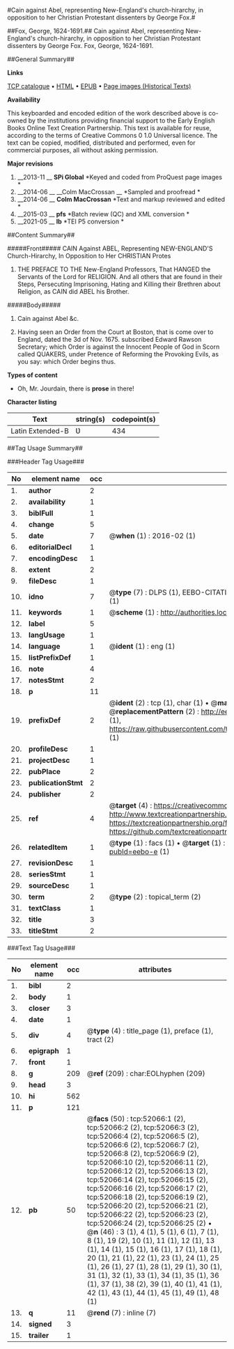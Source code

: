 #Cain against Abel, representing New-England's church-hirarchy, in opposition to her Christian Protestant dissenters by George Fox.#

##Fox, George, 1624-1691.##
Cain against Abel, representing New-England's church-hirarchy, in opposition to her Christian Protestant dissenters by George Fox.
Fox, George, 1624-1691.

##General Summary##

**Links**

[TCP catalogue](http://www.ota.ox.ac.uk/tcp/)  • 
[HTML](http://tei.it.ox.ac.uk/tcp/Texts-HTML/free/A40/A40126.html)  • 
[EPUB](http://tei.it.ox.ac.uk/tcp/Texts-EPUB/free/A40/A40126.epub) • 
[Page images (Historical Texts)](https://historicaltexts.jisc.ac.uk/eebo-11994441e)

**Availability**

This keyboarded and encoded edition of the work described above is co-owned by the
    institutions providing financial support to the Early English Books Online Text Creation
    Partnership. This text is available for reuse, according to the terms of  Creative Commons 0 1.0 Universal
    licence. The text can be copied, modified, distributed and performed, even for commercial
    purposes, all without asking permission.

**Major revisions**

1. __2013-11 __ __SPi Global__ *Keyed and coded from ProQuest page images *
1. __2014-06 __ __Colm MacCrossan __ *Sampled and proofread *
1. __2014-06 __ __Colm MacCrossan__ *Text and markup reviewed and edited *
1. __2015-03 __ __pfs__ *Batch review (QC) and XML conversion *
1. __2021-05 __ __lb__ *TEI P5 conversion *

##Content Summary##

#####Front#####
CAIN Against ABEL, Representing NEW-ENGLAND'S Church-Hirarchy, In Opposition to Her CHRISTIAN Protes
1. THE PREFACE TO THE New-England Professors, That HANGED the Servants of the Lord for RELIGION. And all others that are found in their Steps, Persecuting Imprisoning, Hating and Killing their Brethren about Religion, as CAIN did ABEL his Brother.

#####Body#####

1. Cain against Abel &c.

1. Having seen an Order from the Court at Boston, that is come over to England, dated the 3d of Nov. 1675. subscribed Edward Rawson Secretary; which Order is against the Innocent People of God in Scorn called QUAKERS, under Pretence of Reforming the Provoking Evils, as you say: which Order begins thus.

**Types of content**

  * Oh, Mr. Jourdain, there is **prose** in there!

**Character listing**


|Text|string(s)|codepoint(s)|
|---|---|---|
|Latin Extended-B|Ʋ|434|

##Tag Usage Summary##

###Header Tag Usage###

|No|element name|occ|attributes|
|---|---|---|---|
|1.|__author__|2||
|2.|__availability__|1||
|3.|__biblFull__|1||
|4.|__change__|5||
|5.|__date__|7| @__when__ (1) : 2016-02 (1)|
|6.|__editorialDecl__|1||
|7.|__encodingDesc__|1||
|8.|__extent__|2||
|9.|__fileDesc__|1||
|10.|__idno__|7| @__type__ (7) : DLPS (1), EEBO-CITATION (1), VID (1), EEBO-PROQUEST (1), STC (2), OCLC (1)|
|11.|__keywords__|1| @__scheme__ (1) : http://authorities.loc.gov/ (1)|
|12.|__label__|5||
|13.|__langUsage__|1||
|14.|__language__|1| @__ident__ (1) : eng (1)|
|15.|__listPrefixDef__|1||
|16.|__note__|4||
|17.|__notesStmt__|2||
|18.|__p__|11||
|19.|__prefixDef__|2| @__ident__ (2) : tcp (1), char (1)  •  @__matchPattern__ (2) : ([0-9\-]+):([0-9IVX]+) (1), (.+) (1)  •  @__replacementPattern__ (2) : http://eebo.chadwyck.com/downloadtiff?vid=$1&page=$2 (1), https://raw.githubusercontent.com/textcreationpartnership/Texts/master/tcpchars.xml#$1 (1)|
|20.|__profileDesc__|1||
|21.|__projectDesc__|1||
|22.|__pubPlace__|2||
|23.|__publicationStmt__|2||
|24.|__publisher__|2||
|25.|__ref__|4| @__target__ (4) : https://creativecommons.org/publicdomain/zero/1.0/ (1), http://www.textcreationpartnership.org/docs/. (1), https://textcreationpartnership.org/faq/#faq05 (1), https://github.com/textcreationpartnership (1)|
|26.|__relatedItem__|1| @__type__ (1) : facs (1)  •  @__target__ (1) : https://data.historicaltexts.jisc.ac.uk/view?pubId=eebo-e (1)|
|27.|__revisionDesc__|1||
|28.|__seriesStmt__|1||
|29.|__sourceDesc__|1||
|30.|__term__|2| @__type__ (2) : topical_term (2)|
|31.|__textClass__|1||
|32.|__title__|3||
|33.|__titleStmt__|2||


###Text Tag Usage###

|No|element name|occ|attributes|
|---|---|---|---|
|1.|__bibl__|2||
|2.|__body__|1||
|3.|__closer__|3||
|4.|__date__|1||
|5.|__div__|4| @__type__ (4) : title_page (1), preface (1), tract (2)|
|6.|__epigraph__|1||
|7.|__front__|1||
|8.|__g__|209| @__ref__ (209) : char:EOLhyphen (209)|
|9.|__head__|3||
|10.|__hi__|562||
|11.|__p__|121||
|12.|__pb__|50| @__facs__ (50) : tcp:52066:1 (2), tcp:52066:2 (2), tcp:52066:3 (2), tcp:52066:4 (2), tcp:52066:5 (2), tcp:52066:6 (2), tcp:52066:7 (2), tcp:52066:8 (2), tcp:52066:9 (2), tcp:52066:10 (2), tcp:52066:11 (2), tcp:52066:12 (2), tcp:52066:13 (2), tcp:52066:14 (2), tcp:52066:15 (2), tcp:52066:16 (2), tcp:52066:17 (2), tcp:52066:18 (2), tcp:52066:19 (2), tcp:52066:20 (2), tcp:52066:21 (2), tcp:52066:22 (2), tcp:52066:23 (2), tcp:52066:24 (2), tcp:52066:25 (2)  •  @__n__ (46) : 3 (1), 4 (1), 5 (1), 6 (1), 7 (1), 8 (1), 19 (2), 10 (1), 11 (1), 12 (1), 13 (1), 14 (1), 15 (1), 16 (1), 17 (1), 18 (1), 20 (1), 21 (1), 22 (1), 23 (1), 24 (1), 25 (1), 26 (1), 27 (1), 28 (1), 29 (1), 30 (1), 31 (1), 32 (1), 33 (1), 34 (1), 35 (1), 36 (1), 37 (1), 38 (2), 39 (1), 40 (1), 41 (1), 42 (1), 43 (1), 44 (1), 45 (1), 49 (1), 48 (1)|
|13.|__q__|11| @__rend__ (7) : inline (7)|
|14.|__signed__|3||
|15.|__trailer__|1||
